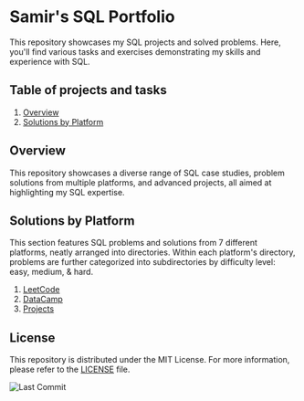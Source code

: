 # Samir's SQL Portfolio

This repository showcases my SQL projects and solved problems. Here, you'll find various tasks and exercises demonstrating my skills and experience with SQL.

## Table of projects and tasks

1. [Overview](#overview)
2. [Solutions by Platform](#solutions-by-platform)

## Overview
This repository showcases a diverse range of SQL case studies, problem solutions from multiple platforms, and advanced projects, all aimed at highlighting my SQL expertise.

## Solutions by Platform
This section features SQL problems and solutions from 7 different platforms, neatly arranged into directories. Within each platform's directory, problems are further categorized into subdirectories by difficulty level: easy, medium, & hard.
1. [LeetCode](./LeetCode/)
2. [DataCamp](./DataCamp/)
3. [Projects](./Projects/)

## License

This repository is distributed under the MIT License. For more information, please refer to the [LICENSE](LICENSE) file.  









![Last Commit](https://img.shields.io/github/last-commit/samiralikperov/sql-portfolio?color=black&label=Last%20Commit&style=for-the-badge)



